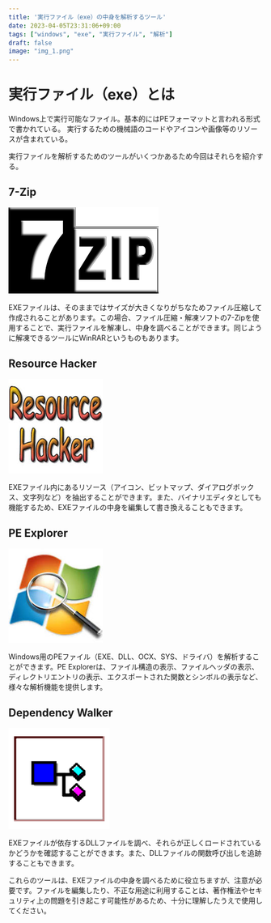 ```yaml
---
title: '実行ファイル（exe）の中身を解析するツール'
date: 2023-04-05T23:31:06+09:00
tags: ["windows", "exe", "実行ファイル", "解析"]
draft: false
image: "img_1.png"
---
```


# 実行ファイル（exe）とは

Windows上で実行可能なファイル。基本的にはPEフォーマットと言われる形式で書かれている。
実行するための機械語のコードやアイコンや画像等のリソースが含まれている。

実行ファイルを解析するためのツールがいくつかあるため今回はそれらを紹介する。

## 7-Zip

![img.png](img.png)

EXEファイルは、そのままではサイズが大きくなりがちなためファイル圧縮して作成されることがあります。この場合、ファイル圧縮・解凍ソフトの7-Zipを使用することで、実行ファイルを解凍し、中身を調べることができます。同じように解凍できるツールにWinRARというものもあります。

## Resource Hacker
![img_2.png](img_2.png)

EXEファイル内にあるリソース（アイコン、ビットマップ、ダイアログボックス、文字列など）を抽出することができます。また、バイナリエディタとしても機能するため、EXEファイルの中身を編集して書き換えることもできます。

## PE Explorer
![img_3.png](img_3.png)

Windows用のPEファイル（EXE、DLL、OCX、SYS、ドライバ）を解析することができます。PE Explorerは、ファイル構造の表示、ファイルヘッダの表示、ディレクトリエントリの表示、エクスポートされた関数とシンボルの表示など、様々な解析機能を提供します。

## Dependency Walker
![img_4.png](img_4.png)

EXEファイルが依存するDLLファイルを調べ、それらが正しくロードされているかどうかを確認することができます。また、DLLファイルの関数呼び出しを追跡することもできます。

これらのツールは、EXEファイルの中身を調べるために役立ちますが、注意が必要です。ファイルを編集したり、不正な用途に利用することは、著作権法やセキュリティ上の問題を引き起こす可能性があるため、十分に理解したうえで使用してください。